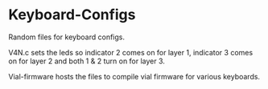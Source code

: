 # Keyboard-Configs
Random files for keyboard configs.

V4N.c sets the leds so indicator 2 comes on for layer 1, indicator 3 comes on for layer 2 and both 1 & 2 turn on for layer 3.

Vial-firmware hosts the files to compile vial firmware for various keyboards.
